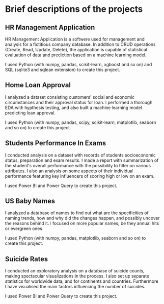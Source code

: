 # Brief descriptions of the projects

## HR Management Application
HR Management Application is a softwere used for management and analysis for a fictitious company database. In addition to CRUD operations (Create, Read, Update, Delete), the application is capable of statistical evaluation of data and prediction based on a machine learning model.

I used Python (with numpy, pandas, scikit-learn, xgboost and so on) and SQL (sqlite3 and sqlean extension) to create this project.

## Home Loan Approval
I analyzed a dataset consisting customers' social and economic circumstances and their approval status for loan. I performed a thorough EDA with hypthesis testing, and also built a machine learning model predicting loan approval.

I used Python (with numpy, pandas, scipy, scikit-learn, matplotlib, seaborn and so on) to create this project.

## Students Performance In Exams
I conducted analysis on a dataset with records of students socioeconomic status, preparation and exam results. I made a report with summarization of the student's overall performance with the possibility to filter on various attributes. I also an analysis on some aspects of their individual performance featuring key influencers of scoring high or low on an exam.

I used Power BI and Power Query to create this project.

## US Baby Names
I analyzed a database of names to find out what are the specificities of naming trends, how and why did the changes happen, and possibly uncover the reasons behind it. I focused on more popular names, be they annual hits or evergreen ones.

I used Python (with numpy, pandas, matplotlib, seaborn and so on) to create this project.

## Suicide Rates
I conducted an exploratory analysis on a database of suicide counts, making spectacular visualizations in the process. I also set up separate statistics for worldwide data, and for continents and countries. Furthermore I have visualised the main factors influencing the number of suicides.

I used Power BI and Power Query to create this project.

